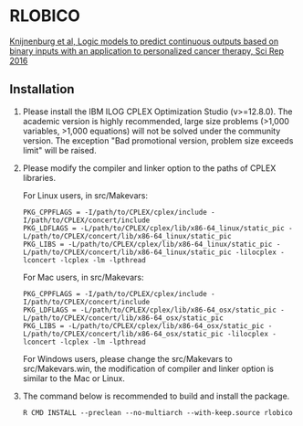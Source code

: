# RLOBICO

[Knijnenburg et al, Logic models to predict continuous outputs based on binary inputs with an application to personalized cancer therapy, Sci Rep 2016](https://www.nature.com/articles/srep36812)

## Installation

1. Please install the IBM ILOG CPLEX Optimization Studio (v>=12.8.0). The academic version is highly recommended, large size problems (>1,000 variables, >1,000 equations) will not be solved under the community version. The exception "Bad promotional version, problem size exceeds limit" will be raised.

2. Please modify the compiler and linker option to the paths of CPLEX libraries.
   
   For Linux users, in src/Makevars:
   ```
   PKG_CPPFLAGS = -I/path/to/CPLEX/cplex/include -I/path/to/CPLEX/concert/include
   PKG_LDFLAGS = -L/path/to/CPLEX/cplex/lib/x86-64_linux/static_pic -L/path/to/CPLEX/concert/lib/x86-64_linux/static_pic
   PKG_LIBS = -L/path/to/CPLEX/cplex/lib/x86-64_linux/static_pic -L/path/to/CPLEX/concert/lib/x86-64_linux/static_pic -lilocplex -lconcert -lcplex -lm -lpthread
   ```
   
   For Mac users, in src/Makevars:
   ```
   PKG_CPPFLAGS = -I/path/to/CPLEX/cplex/include -I/path/to/CPLEX/concert/include
   PKG_LDFLAGS = -L/path/to/CPLEX/cplex/lib/x86-64_osx/static_pic -L/path/to/CPLEX/concert/lib/x86-64_osx/static_pic
   PKG_LIBS = -L/path/to/CPLEX/cplex/lib/x86-64_osx/static_pic -L/path/to/CPLEX/concert/lib/x86-64_osx/static_pic -lilocplex -lconcert -lcplex -lm -lpthread
   ```
   
   For Windows users, please change the src/Makevars to src/Makevars.win, the modification of compiler and linker option is similar to the Mac or Linux.
   
3. The command below is recommended to build and install the package.
   ```
   R CMD INSTALL --preclean --no-multiarch --with-keep.source rlobico
   ```


   
   
   
